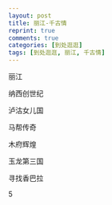 ```yaml
---
layout: post
title: 丽江-千古情
reprint: true
comments: true
categories: [到处逛逛]
tags: [到处逛逛, 丽江, 千古情]
---
```


丽江

纳西创世纪

泸沽女儿国

马帮传奇

木府辉煌

玉龙第三国

寻找香巴拉

<script>
    photos=[
        ["http://of74i8aex.bkt.clouddn.com/images/20170501/DSC05764.jpg", "", "75%"],
        ["http://of74i8aex.bkt.clouddn.com/images/20170501/DSC05765.jpg", "", "75%"],
        ["http://of74i8aex.bkt.clouddn.com/images/20170501/DSC05767.jpg", "", "75%"],
        ["http://of74i8aex.bkt.clouddn.com/images/20170501/DSC05787.jpg", "", "75%"],
        ["http://of74i8aex.bkt.clouddn.com/images/20170501/DSC05798.jpg", "", "75%"],
        ["http://of74i8aex.bkt.clouddn.com/images/20170501/DSC05816.jpg", "", "75%"],
        ["http://of74i8aex.bkt.clouddn.com/images/20170501/DSC05869.jpg", "", "75%"],
        ["http://of74i8aex.bkt.clouddn.com/images/20170501/DSC05915.jpg", "", "75%"],
        ["http://of74i8aex.bkt.clouddn.com/images/20170501/DSC05918.jpg", "", "75%"],
        ["http://of74i8aex.bkt.clouddn.com/images/20170501/DSC05930.jpg", "", "75%"],
        ["http://of74i8aex.bkt.clouddn.com/images/20170501/DSC05940.jpg", "", "75%"],
        ["http://of74i8aex.bkt.clouddn.com/images/20170501/DSC05945.jpg", "", "75%"],
        ["http://of74i8aex.bkt.clouddn.com/images/20170501/DSC05946.jpg", "", "75%"],
        ["http://of74i8aex.bkt.clouddn.com/images/20170501/DSC05953.jpg", "", "75%"],
        ["http://of74i8aex.bkt.clouddn.com/images/20170501/DSC05961.jpg", "", "75%"],
        ["http://of74i8aex.bkt.clouddn.com/images/20170501/DSC05970.jpg", "", "75%"]
    ];
    for (var i=0; i<photos.length; i++)
    {
        document.write("<figure><a href=" + photos[i][0] + " target=_blank>")
        document.write("<img src=" + photos[i][0] + " alt=" + photos[i][1] + " width=" + photos[i][2] + ">")
        document.write("</a></figure>")
        if (photos[i].length > 3)
            document.write(photos[i][3] + "<br><br>")
        else if (photos[i][1] != "")
            document.write(photos[i][1] + "<br><br>")
        else
            document.write("<br>")
    }
</script>5